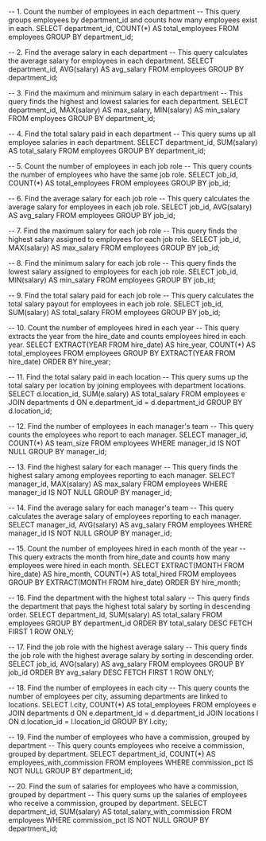 
-- 1. Count the number of employees in each department
-- This query groups employees by department_id and counts how many employees exist in each.
SELECT department_id, COUNT(*) AS total_employees
FROM employees
GROUP BY department_id;

-- 2. Find the average salary in each department
-- This query calculates the average salary for employees in each department.
SELECT department_id, AVG(salary) AS avg_salary
FROM employees
GROUP BY department_id;

-- 3. Find the maximum and minimum salary in each department
-- This query finds the highest and lowest salaries for each department.
SELECT department_id, MAX(salary) AS max_salary, MIN(salary) AS min_salary
FROM employees
GROUP BY department_id;

-- 4. Find the total salary paid in each department
-- This query sums up all employee salaries in each department.
SELECT department_id, SUM(salary) AS total_salary
FROM employees
GROUP BY department_id;

-- 5. Count the number of employees in each job role
-- This query counts the number of employees who have the same job role.
SELECT job_id, COUNT(*) AS total_employees
FROM employees
GROUP BY job_id;

-- 6. Find the average salary for each job role
-- This query calculates the average salary for employees in each job role.
SELECT job_id, AVG(salary) AS avg_salary
FROM employees
GROUP BY job_id;

-- 7. Find the maximum salary for each job role
-- This query finds the highest salary assigned to employees for each job role.
SELECT job_id, MAX(salary) AS max_salary
FROM employees
GROUP BY job_id;

-- 8. Find the minimum salary for each job role
-- This query finds the lowest salary assigned to employees for each job role.
SELECT job_id, MIN(salary) AS min_salary
FROM employees
GROUP BY job_id;

-- 9. Find the total salary paid for each job role
-- This query calculates the total salary payout for employees in each job role.
SELECT job_id, SUM(salary) AS total_salary
FROM employees
GROUP BY job_id;

-- 10. Count the number of employees hired in each year
-- This query extracts the year from the hire_date and counts employees hired in each year.
SELECT EXTRACT(YEAR FROM hire_date) AS hire_year, COUNT(*) AS total_employees
FROM employees
GROUP BY EXTRACT(YEAR FROM hire_date)
ORDER BY hire_year;

-- 11. Find the total salary paid in each location
-- This query sums up the total salary per location by joining employees with department locations.
SELECT d.location_id, SUM(e.salary) AS total_salary
FROM employees e
JOIN departments d ON e.department_id = d.department_id
GROUP BY d.location_id;

-- 12. Find the number of employees in each manager's team
-- This query counts the employees who report to each manager.
SELECT manager_id, COUNT(*) AS team_size
FROM employees
WHERE manager_id IS NOT NULL
GROUP BY manager_id;

-- 13. Find the highest salary for each manager
-- This query finds the highest salary among employees reporting to each manager.
SELECT manager_id, MAX(salary) AS max_salary
FROM employees
WHERE manager_id IS NOT NULL
GROUP BY manager_id;

-- 14. Find the average salary for each manager's team
-- This query calculates the average salary of employees reporting to each manager.
SELECT manager_id, AVG(salary) AS avg_salary
FROM employees
WHERE manager_id IS NOT NULL
GROUP BY manager_id;

-- 15. Count the number of employees hired in each month of the year
-- This query extracts the month from hire_date and counts how many employees were hired in each month.
SELECT EXTRACT(MONTH FROM hire_date) AS hire_month, COUNT(*) AS total_hired
FROM employees
GROUP BY EXTRACT(MONTH FROM hire_date)
ORDER BY hire_month;

-- 16. Find the department with the highest total salary
-- This query finds the department that pays the highest total salary by sorting in descending order.
SELECT department_id, SUM(salary) AS total_salary
FROM employees
GROUP BY department_id
ORDER BY total_salary DESC
FETCH FIRST 1 ROW ONLY;

-- 17. Find the job role with the highest average salary
-- This query finds the job role with the highest average salary by sorting in descending order.
SELECT job_id, AVG(salary) AS avg_salary
FROM employees
GROUP BY job_id
ORDER BY avg_salary DESC
FETCH FIRST 1 ROW ONLY;

-- 18. Find the number of employees in each city
-- This query counts the number of employees per city, assuming departments are linked to locations.
SELECT l.city, COUNT(*) AS total_employees
FROM employees e
JOIN departments d ON e.department_id = d.department_id
JOIN locations l ON d.location_id = l.location_id
GROUP BY l.city;

-- 19. Find the number of employees who have a commission, grouped by department
-- This query counts employees who receive a commission, grouped by department.
SELECT department_id, COUNT(*) AS employees_with_commission
FROM employees
WHERE commission_pct IS NOT NULL
GROUP BY department_id;

-- 20. Find the sum of salaries for employees who have a commission, grouped by department
-- This query sums up the salaries of employees who receive a commission, grouped by department.
SELECT department_id, SUM(salary) AS total_salary_with_commission
FROM employees
WHERE commission_pct IS NOT NULL
GROUP BY department_id;
